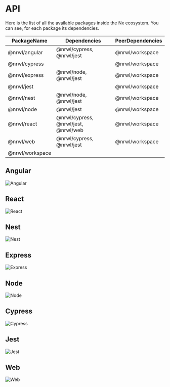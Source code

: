 # API

Here is the list of all the available packages inside the Nx ecosystem. You
can see, for each package its dependencies.

| PackageName     | Dependencies                         | PeerDependencies |
| --------------- | ------------------------------------ | ---------------- |
| @nrwl/angular   | @nrwl/cypress, @nrwl/jest            | @nrwl/workspace  |
| @nrwl/cypress   |                                      | @nrwl/workspace  |
| @nrwl/express   | @nrwl/node, @nrwl/jest               | @nrwl/workspace  |
| @nrwl/jest      |                                      | @nrwl/workspace  |
| @nrwl/nest      | @nrwl/node, @nrwl/jest               | @nrwl/workspace  |
| @nrwl/node      | @nrwl/jest                           | @nrwl/workspace  |
| @nrwl/react     | @nrwl/cypress, @nrwl/jest, @nrwl/web | @nrwl/workspace  |
| @nrwl/web       | @nrwl/cypress, @nrwl/jest            | @nrwl/workspace  |
| @nrwl/workspace |                                      |                  |

## Angular

![Angular](/assets/content/api/angular.jpg)

## React

![React](/assets/content/api/react.jpg)

## Nest

![Nest](/assets/content/api/nest.jpg)

## Express

![Express](/assets/content/api/express.jpg)

## Node

![Node](/assets/content/api/node.jpg)

## Cypress

![Cypress](/assets/content/api/cypress.jpg)

## Jest

![Jest](/assets/content/api/jest.jpg)

## Web

![Web](/assets/content/api/web.jpg)
